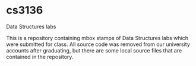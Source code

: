 # cs3136
Data Structures labs 

This is a repository containing mbox stamps of Data Structures labs which were submitted for class. All source code was removed from our university accounts after graduating, but there are some local source files that are contained in the repository.
